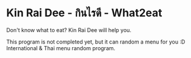 # Kin Rai Dee - กินไรดี - What2eat 
Don't know what to eat? Kin Rai Dee will help you.

This program is not completed yet, but it can random a menu for you :D
International & Thai menu random program.
